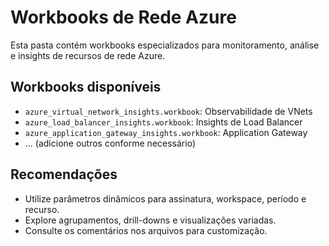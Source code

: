 # Workbooks de Rede Azure

Esta pasta contém workbooks especializados para monitoramento, análise e insights de recursos de rede Azure.

## Workbooks disponíveis
- `azure_virtual_network_insights.workbook`: Observabilidade de VNets
- `azure_load_balancer_insights.workbook`: Insights de Load Balancer
- `azure_application_gateway_insights.workbook`: Application Gateway
- ... (adicione outros conforme necessário)

## Recomendações
- Utilize parâmetros dinâmicos para assinatura, workspace, período e recurso.
- Explore agrupamentos, drill-downs e visualizações variadas.
- Consulte os comentários nos arquivos para customização.
